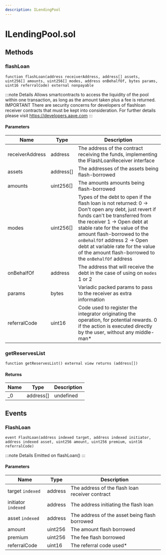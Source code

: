 ```yaml
---
description: ILendingPool
---
```


# ILendingPool.sol





## Methods

### flashLoan



```solidity title="Solidity"
function flashLoan(address receiverAddress, address[] assets, uint256[] amounts, uint256[] modes, address onBehalfOf, bytes params, uint16 referralCode) external nonpayable
```


:::note Details
Allows smartcontracts to access the liquidity of the pool within one transaction, as long as the amount taken plus a fee is returned. IMPORTANT There are security concerns for developers of flashloan receiver contracts that must be kept into consideration. For further details please visit https://developers.aave.com
:::


#### Parameters

| Name | Type | Description |
|---|---|---|
| receiverAddress | address | The address of the contract receiving the funds, implementing the IFlashLoanReceiver interface |
| assets | address[] | The addresses of the assets being flash-borrowed |
| amounts | uint256[] | The amounts amounts being flash-borrowed |
| modes | uint256[] | Types of the debt to open if the flash loan is not returned:   0 -&gt; Don&#39;t open any debt, just revert if funds can&#39;t be transferred from the receiver   1 -&gt; Open debt at stable rate for the value of the amount flash-borrowed to the `onBehalfOf` address   2 -&gt; Open debt at variable rate for the value of the amount flash-borrowed to the `onBehalfOf` address |
| onBehalfOf | address | The address  that will receive the debt in the case of using on `modes` 1 or 2 |
| params | bytes | Variadic packed params to pass to the receiver as extra information |
| referralCode | uint16 | Code used to register the integrator originating the operation, for potential rewards.   0 if the action is executed directly by the user, without any middle-man* |

### getReservesList



```solidity title="Solidity"
function getReservesList() external view returns (address[])
```





#### Returns

| Name | Type | Description |
|---|---|---|
| _0 | address[] | undefined |



## Events

### FlashLoan



```solidity title="Solidity"
event FlashLoan(address indexed target, address indexed initiator, address indexed asset, uint256 amount, uint256 premium, uint16 referralCode)
```


:::note Details
Emitted on flashLoan()
:::


#### Parameters

| Name | Type | Description |
|---|---|---|
| target `indexed` | address | The address of the flash loan receiver contract |
| initiator `indexed` | address | The address initiating the flash loan |
| asset `indexed` | address | The address of the asset being flash borrowed |
| amount  | uint256 | The amount flash borrowed |
| premium  | uint256 | The fee flash borrowed |
| referralCode  | uint16 | The referral code used* |



